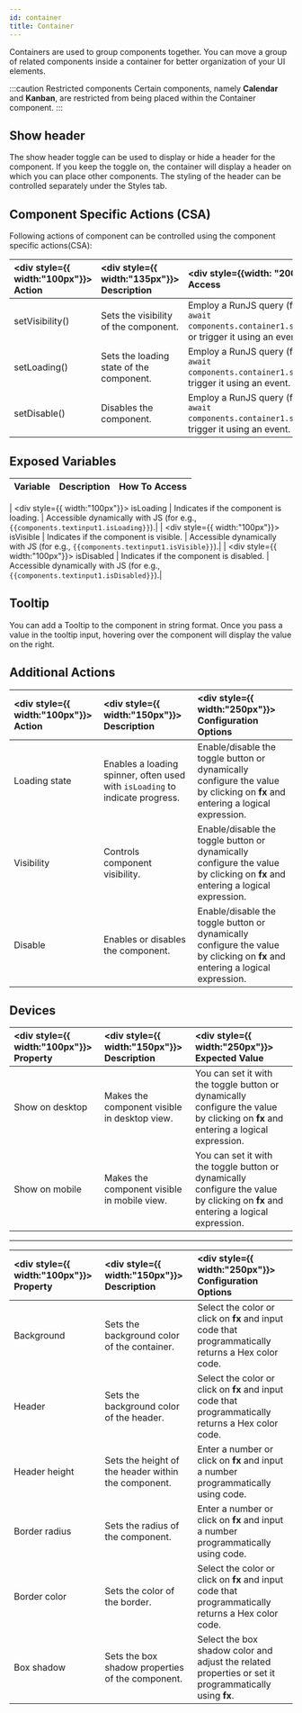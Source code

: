 ```yaml
---
id: container
title: Container
---
```


Containers are used to group components together. You can move a group of related components inside a container for better organization of your UI elements.

:::caution Restricted components
Certain components, namely **Calendar** and **Kanban**, are restricted from being placed within the Container component.
:::

## Show header

The show header toggle can be used to display or hide a header for the component. If you keep the toggle on, the container will display a header on which you can place other components. The styling of the header can be controlled separately under the Styles tab. 

## Component Specific Actions (CSA)

Following actions of component can be controlled using the component specific actions(CSA):

| <div style={{ width:"100px"}}> Action </div> | <div style={{ width:"135px"}}> Description </div> | <div style={{width: "200px"}}> How To Access </div>|
| :------------ | :---------- | :------------ |
| setVisibility()| Sets the visibility of the component.            | Employ a RunJS query (for e.g.,  <br/> `await components.container1.setVisibility(false)`) or trigger it using an event. |
| setLoading()   | Sets the loading state of the component.         | Employ a RunJS query (for e.g.,  <br/> `await components.container1.setLoading(true)`) or trigger it using an event. |
| setDisable()   | Disables the component.                           | Employ a RunJS query (for e.g., <br/> `await components.container1.setDisable(true)`) or trigger it using an event. |

## Exposed Variables

| Variable | Description | How To Access |
|:--------|:-----------|:------------|

| <div style={{ width:"100px"}}> isLoading </div> | Indicates if the component is loading. | Accessible dynamically with JS (for e.g., `{{components.textinput1.isLoading}}`).|
| <div style={{ width:"100px"}}> isVisible </div> | Indicates if the component is visible. | Accessible dynamically with JS (for e.g., `{{components.textinput1.isVisible}}`).|
| <div style={{ width:"100px"}}> isDisabled </div> | Indicates if the component is disabled. | Accessible dynamically with JS (for e.g., `{{components.textinput1.isDisabled}}`).|

## Tooltip

You can add a Tooltip to the component in string format. Once you pass a value in the tooltip input, hovering over the component will display the value on the right.

## Additional Actions

| <div style={{ width:"100px"}}> Action </div> | <div style={{ width:"150px"}}> Description </div> | <div style={{ width:"250px"}}> Configuration Options </div>|
|:------------------|:------------|:------------------------------|
| Loading state      | Enables a loading spinner, often used with `isLoading` to indicate progress.  | Enable/disable the toggle button or dynamically configure the value by clicking on **fx** and entering a logical expression. |
| Visibility         | Controls component visibility.                                               | Enable/disable the toggle button or dynamically configure the value by clicking on **fx** and entering a logical expression. |
| Disable            | Enables or disables the component.                                            | Enable/disable the toggle button or dynamically configure the value by clicking on **fx** and entering a logical expression. |

## Devices

|<div style={{ width:"100px"}}> Property </div> | <div style={{ width:"150px"}}> Description </div> | <div style={{ width:"250px"}}> Expected Value </div>|
|:---------- |:----------- |:----------|
| Show on desktop | Makes the component visible in desktop view. | You can set it with the toggle button or dynamically configure the value by clicking on **fx** and entering a logical expression. |
| Show on mobile | Makes the component visible in mobile view. | You can set it with the toggle button or dynamically configure the value by clicking on **fx** and entering a logical expression. |

---

| <div style={{ width:"100px"}}> Property </div> | <div style={{ width:"150px"}}> Description </div> | <div style={{ width:"250px"}}> Configuration Options </div>|
|:----------------|:------------|:--------------|
| Background        | Sets the background color of the container.                                                   | Select the color or click on **fx** and input code that programmatically returns a Hex color code.          |
| Header    | Sets the background color of the header.                                                       | Select the color or click on **fx** and input code that programmatically returns a Hex color code.          |
| Header height      | Sets the height of the header within the component.                                     | Enter a number or click on **fx** and input a number programmatically using code.          |
| Border radius      | Sets the radius of the component.                                     | Enter a number or click on **fx** and input a number programmatically using code.          |
| Border color          | Sets the color of the border.                                               | Select the color or click on **fx** and input code that programmatically returns a Hex color code. |
| Box shadow      | Sets the box shadow properties of the component.                                              | Select the box shadow color and adjust the related properties or set it programmatically using **fx**.                                            |




